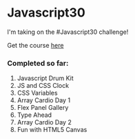 # Javascript30 

I'm taking on the #Javascript30 challenge! 

Get the course [here](https://javascript30.com/)

### Completed so far: 
1. Javascript Drum Kit 
2. JS and CSS Clock 
3. CSS Variables
4. Array Cardio Day 1
5. Flex Panel Gallery
6. Type Ahead
7. Array Cardio Day 2
8. Fun with HTML5 Canvas 